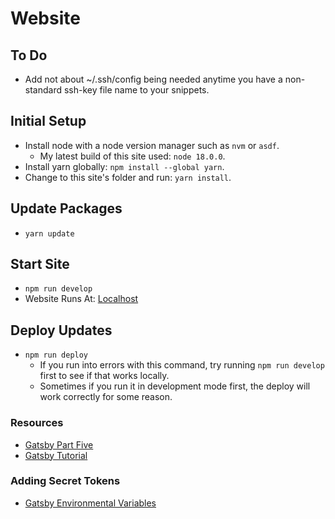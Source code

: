 # Website

## To Do

- Add not about ~/.ssh/config being needed anytime you have a non-standard ssh-key file name to your snippets.

## Initial Setup

- Install node with a node version manager such as `nvm` or `asdf`.
  - My latest build of this site used: `node 18.0.0`.
- Install yarn globally: `npm install --global yarn`.
- Change to this site's folder and run: `yarn install`.

## Update Packages

- `yarn update`

## Start Site

- `npm run develop`
- Website Runs At: [Localhost](http://localhost:8000)

## Deploy Updates

- `npm run deploy`
  - If you run into errors with this command, try running `npm run develop` first to see if that works locally.
  - Sometimes if you run it in development mode first, the deploy will work correctly for some reason.

### Resources

- [Gatsby Part Five](https://www.gatsbyjs.org/tutorial/part-five)
- [Gatsby Tutorial](https://www.gatsbyjs.org/tutorial)

### Adding Secret Tokens

- [Gatsby Environmental Variables](https://www.gatsbyjs.com/docs/how-to/local-development/environment-variables)
